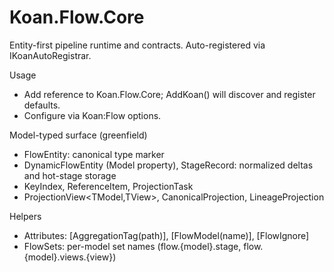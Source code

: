 # Koan.Flow.Core

Entity-first pipeline runtime and contracts. Auto-registered via IKoanAutoRegistrar.

Usage
- Add reference to Koan.Flow.Core; AddKoan() will discover and register defaults.
- Configure via Koan:Flow options.

Model-typed surface (greenfield)
- FlowEntity<TModel>: canonical type marker
- DynamicFlowEntity<TModel> (Model property), StageRecord<TModel>: normalized deltas and hot-stage storage
- KeyIndex<TModel>, ReferenceItem<TModel>, ProjectionTask<TModel>
- ProjectionView<TModel,TView>, CanonicalProjection<TModel>, LineageProjection<TModel>

Helpers
- Attributes: [AggregationTag(path)], [FlowModel(name)], [FlowIgnore]
- FlowSets: per-model set names (flow.{model}.stage, flow.{model}.views.{view})
